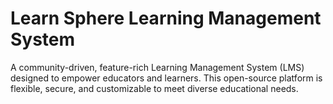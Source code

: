 # Learn Sphere Learning Management System

A community-driven, feature-rich Learning Management System (LMS) designed to empower educators and learners. This open-source platform is flexible, secure, and customizable to meet diverse educational needs.
